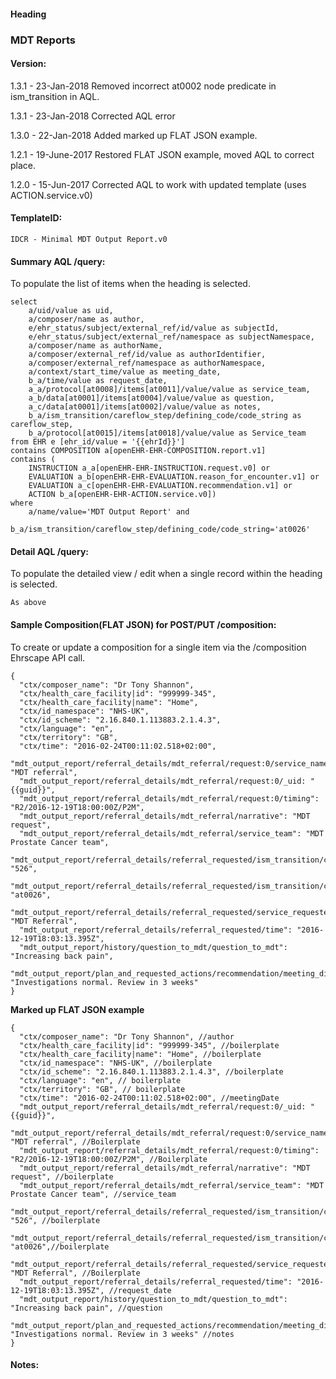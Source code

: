 #### Heading

### MDT Reports

#### Version:

1.3.1 - 23-Jan-2018
Removed incorrect at0002 node predicate in ism_transition in AQL.

1.3.1 - 23-Jan-2018
Corrected AQL error

1.3.0 - 22-Jan-2018
Added marked up FLAT JSON example.

1.2.1 - 19-June-2017
Restored FLAT JSON example, moved AQL to correct place.

1.2.0 - 15-Jun-2017
Corrected AQL to work with updated template (uses ACTION.service.v0)

#### TemplateID:
`IDCR - Minimal MDT Output Report.v0`

#### Summary AQL /query:

To populate the list of items when the heading is selected.

```
select
    a/uid/value as uid,
    a/composer/name as author,
    e/ehr_status/subject/external_ref/id/value as subjectId,
    e/ehr_status/subject/external_ref/namespace as subjectNamespace,
    a/composer/name as authorName,
    a/composer/external_ref/id/value as authorIdentifier,
    a/composer/external_ref/namespace as authorNamespace,
    a/context/start_time/value as meeting_date,
    b_a/time/value as request_date,
    a_a/protocol[at0008]/items[at0011]/value/value as service_team,
    a_b/data[at0001]/items[at0004]/value/value as question,
    a_c/data[at0001]/items[at0002]/value/value as notes,
    b_a/ism_transition/careflow_step/defining_code/code_string as careflow_step,
    b_a/protocol[at0015]/items[at0018]/value/value as Service_team
from EHR e [ehr_id/value = '{{ehrId}}']
contains COMPOSITION a[openEHR-EHR-COMPOSITION.report.v1]
contains (
    INSTRUCTION a_a[openEHR-EHR-INSTRUCTION.request.v0] or
    EVALUATION a_b[openEHR-EHR-EVALUATION.reason_for_encounter.v1] or
    EVALUATION a_c[openEHR-EHR-EVALUATION.recommendation.v1] or
    ACTION b_a[openEHR-EHR-ACTION.service.v0])
where
    a/name/value='MDT Output Report' and
    b_a/ism_transition/careflow_step/defining_code/code_string='at0026'
```

#### Detail AQL /query:
To populate the detailed view / edit when a single record within the heading is selected.

```
As above
```

#### Sample Composition(FLAT JSON) for POST/PUT /composition:

To create or update a composition for a single item via the /composition Ehrscape API call.

```
{
  "ctx/composer_name": "Dr Tony Shannon",
  "ctx/health_care_facility|id": "999999-345",
  "ctx/health_care_facility|name": "Home",
  "ctx/id_namespace": "NHS-UK",
  "ctx/id_scheme": "2.16.840.1.113883.2.1.4.3",
  "ctx/language": "en",
  "ctx/territory": "GB",
  "ctx/time": "2016-02-24T00:11:02.518+02:00",
  "mdt_output_report/referral_details/mdt_referral/request:0/service_name": "MDT referral",
  "mdt_output_report/referral_details/mdt_referral/request:0/_uid: "{{guid}}",
  "mdt_output_report/referral_details/mdt_referral/request:0/timing": "R2/2016-12-19T18:00:00Z/P2M",
  "mdt_output_report/referral_details/mdt_referral/narrative": "MDT request",
  "mdt_output_report/referral_details/mdt_referral/service_team": "MDT Prostate Cancer team",
  "mdt_output_report/referral_details/referral_requested/ism_transition/current_state|code": "526",
  "mdt_output_report/referral_details/referral_requested/ism_transition/careflow_step|code": "at0026",
  "mdt_output_report/referral_details/referral_requested/service_requested": "MDT Referral",
  "mdt_output_report/referral_details/referral_requested/time": "2016-12-19T18:03:13.395Z",
  "mdt_output_report/history/question_to_mdt/question_to_mdt": "Increasing back pain",
  "mdt_output_report/plan_and_requested_actions/recommendation/meeting_discussion": "Investigations normal. Review in 3 weeks"
}
```

**Marked up FLAT JSON example**
```
{
  "ctx/composer_name": "Dr Tony Shannon", //author
  "ctx/health_care_facility|id": "999999-345", //boilerplate
  "ctx/health_care_facility|name": "Home", //boilerplate
  "ctx/id_namespace": "NHS-UK", //boilerplate
  "ctx/id_scheme": "2.16.840.1.113883.2.1.4.3", //boilerplate
  "ctx/language": "en", // boilerplate
  "ctx/territory": "GB", // boilerplate
  "ctx/time": "2016-02-24T00:11:02.518+02:00", //meetingDate
  "mdt_output_report/referral_details/mdt_referral/request:0/_uid: "{{guid}}",
  "mdt_output_report/referral_details/mdt_referral/request:0/service_name": "MDT referral", //Boilerplate
  "mdt_output_report/referral_details/mdt_referral/request:0/timing": "R2/2016-12-19T18:00:00Z/P2M", //Boilerplate
  "mdt_output_report/referral_details/mdt_referral/narrative": "MDT request", //boilerplate
  "mdt_output_report/referral_details/mdt_referral/service_team": "MDT Prostate Cancer team", //service_team
  "mdt_output_report/referral_details/referral_requested/ism_transition/current_state|code": "526", //boilerplate
  "mdt_output_report/referral_details/referral_requested/ism_transition/careflow_step|code": "at0026",//boilerplate
  "mdt_output_report/referral_details/referral_requested/service_requested": "MDT Referral", //Boilerplate
  "mdt_output_report/referral_details/referral_requested/time": "2016-12-19T18:03:13.395Z", //request_date
  "mdt_output_report/history/question_to_mdt/question_to_mdt": "Increasing back pain", //question
  "mdt_output_report/plan_and_requested_actions/recommendation/meeting_discussion": "Investigations normal. Review in 3 weeks" //notes
}
```




#### Notes:
